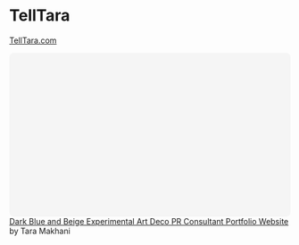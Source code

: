 # TellTara
[TellTara.com](https://TellTara.com)



<div class="canva-embed" data-design-id="DAEHhsSwziA" data-height-ratio="0.5714" style="padding:57.1429% 5px 5px 5px;background:rgba(0,0,0,0.03);border-radius:8px;"></div><script async src="https:&#x2F;&#x2F;sdk.canva.com&#x2F;v1&#x2F;embed.js"></script><a href="https:&#x2F;&#x2F;www.canva.com&#x2F;design&#x2F;DAEHhsSwziA&#x2F;view?utm_content=DAEHhsSwziA&amp;utm_campaign=designshare&amp;utm_medium=embeds&amp;utm_source=link" target="_blank" rel="noopener">Dark Blue and Beige Experimental Art Deco PR Consultant Portfolio Website</a> by Tara Makhani
